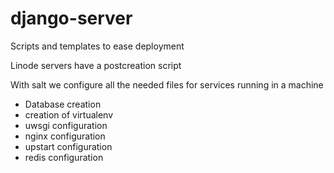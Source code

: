# django-server
Scripts and templates to ease deployment

Linode servers have a postcreation script

With salt we configure all the needed files for services running in a machine
 * Database creation
 * creation of virtualenv
 * uwsgi configuration
 * nginx configuration
 * upstart configuration
 * redis configuration
